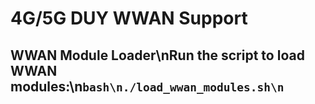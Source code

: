 # 4G/5G DUY WWAN Support
## WWAN Module Loader\nRun the script to load WWAN modules:\n```bash\n./load_wwan_modules.sh\n```
